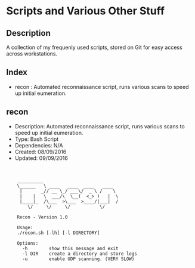 # Scripts and Various Other Stuff
## Description
A collection of my frequenly used scripts, stored on Git for easy access across workstations.

## Index
- recon : Automated reconnaissance script, runs various scans to speed up initial eumeration.

## recon
+ Description:  Automated reconnaissance script, runs various scans to speed up initial eumeration.  
+ Type:         Bash Script  
+ Dependencies: N/A  
+ Created:      08/09/2016  
+ Updated:      09/09/2016 


<br> 

		__________                            
		\______   \ ____   ____  ____   ____  
		 |       _// __ \_/ ___\/  _ \ /    \ 
		 |    |   \  ___/\  \__(  <_> )   |  \
		 |____|_  /\___  >\___  >____/|___|  /
			\/     \/     \/           \/ 
	
		Recon - Version 1.0
	
		Usage:
		./recon.sh [-lh] [-l DIRECTORY]
	
		Options:
		  -h   		show this message and exit
		  -l DIR	create a directory and store logs
		  -u    	enable UDP scanning. (VERY SLOW)

